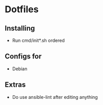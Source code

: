 # Dotfiles

## Installing
 - Run cmd/init*.sh ordered

## Configs for
 - Debian

## Extras
 - Do use ansible-lint after editing anything